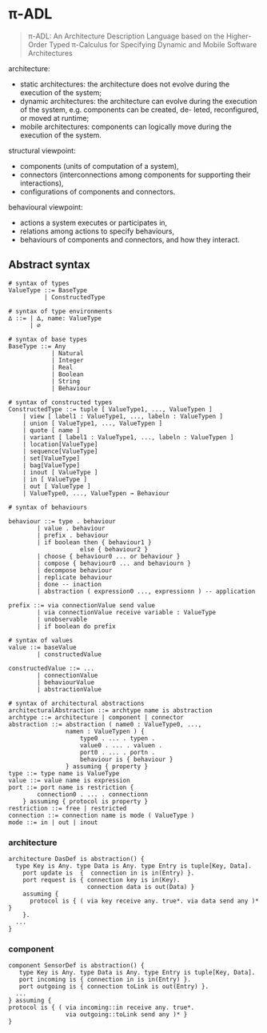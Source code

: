 # π-ADL

> π-ADL: An Architecture Description Language based on the Higher-Order Typed
π-Calculus for Specifying Dynamic and Mobile Software Architectures

architecture:

- static architectures: the architecture does not evolve during the execution of the system;
- dynamic architectures: the architecture can evolve during the execution of the system, e.g. components can be created, de- leted, reconfigured, or moved at runtime;
- mobile architectures: components can logically move during the execution of the system.

structural viewpoint:

- components (units of computation of a system),
- connectors (interconnections among components for supporting their interactions),
- configurations of components and connectors.

behavioural viewpoint:

- actions a system executes or participates in,
- relations among actions to specify behaviours,
- behaviours of components and connectors, and how they interact.

##  Abstract syntax

```
# syntax of types
ValueType ::= BaseType 
          | ConstructedType

# syntax of type environments
∆ ::= | ∆, name: ValueType
      | ∅

# syntax of base types
BaseType ::= Any
            | Natural
            | Integer
            | Real
            | Boolean
            | String
            | Behaviour

# syntax of constructed types
ConstructedType ::= tuple [ ValueType1, ..., ValueTypen ]
    | view [ label1 : ValueType1, ..., labeln : ValueTypen ]
    | union [ ValueType1, ..., ValueTypen ]
    | quote [ name ]
    | variant [ label1 : ValueType1, ..., labeln : ValueTypen ]
    | location[ValueType]
    | sequence[ValueType]
    | set[ValueType]
    | bag[ValueType]
    | inout [ ValueType ] 
    | in [ ValueType ] 
    | out [ ValueType ]
    | ValueType0, ..., ValueTypen → Behaviour

# syntax of behaviours

behaviour ::= type . behaviour 
        | value . behaviour 
        | prefix . behaviour
        | if boolean then { behaviour1 }
                    else { behaviour2 }
        | choose { behaviour0 ... or behaviour }
        | compose { behaviour0 ... and behaviourn } 
        | decompose behaviour
        | replicate behaviour
        | done -- inaction
        | abstraction ( expression0 ..., expressionn ) -- application
        
prefix ::= via connectionValue send value
        | via connectionValue receive variable : ValueType 
        | unobservable
        | if boolean do prefix
        
# syntax of values
value ::= baseValue
        | constructedValue
        
constructedValue ::= ...
        | connectionValue
        | behaviourValue
        | abstractionValue

# syntax of architectural abstractions
architecturalAbstraction ::= archtype name is abstraction
archtype ::= architecture | component | connector
abstraction ::= abstraction ( name0 : ValueType0, ...,
                namen : ValueTypen ) { 
                    type0 . ... . typen .
                    value0 . ... . valuen .
                    port0 . ... . portn . 
                    behaviour is { behaviour }
                } assuming { property } 
type ::= type name is ValueType 
value ::= value name is expression 
port ::= port name is restriction {
        connection0 . ... . connectionn
    } assuming { protocol is property }
restriction ::= free | restricted
connection ::= connection name is mode ( ValueType ) 
mode ::= in | out | inout
```


### architecture

```dsl
architecture DasDef is abstraction() {
  type Key is Any. type Data is Any. type Entry is tuple[Key, Data]. 
    port update is  {  connection in is in(Entry) }.
    port request is { connection key is in(Key).
                      connection data is out(Data) } 
    assuming {
      protocol is { ( via key receive any. true*. via data send any )* }
    }.
  ... 
}
```

### component

```
component SensorDef is abstraction() {
   type Key is Any. type Data is Any. type Entry is tuple[Key, Data]. 
   port incoming is { connection in is in(Entry) }.
   port outgoing is { connection toLink is out(Entry) }.
  ...
} assuming {
protocol is { ( via incoming::in receive any. true*.
                via outgoing::toLink send any )* }
}
```
